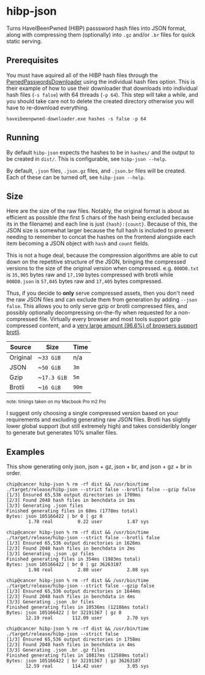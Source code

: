 # hibp-json

Turns HaveIBeenPwned (HIBP) passsword hash files into JSON format, along with compressing them (optionally) into `.gz` and/or `.br` files for quick static serving.

## Prerequisites

You must have aquired all of the HIBP hash files through the [PwnedPasswordsDownloader](https://github.com/HaveIBeenPwned/PwnedPasswordsDownloader) using the individual hash files option. This is their example of how to use their downloader that downloads into individual hash files (`-s false`) with 64 threads (`-p 64`). This step will take a while, and you should take care not to delete the created directory otherwise you will have to re-download everything.

```
haveibeenpwned-downloader.exe hashes -s false -p 64
```

## Running

By default `hibp-json` expects the hashes to be in `hashes/` and the output to be created in `dist/`. This is configurable, see `hibp-json --help`.

By default, `.json` files, `.json.gz` files, and `.json.br` files will be created. Each of these can be turned off, see `hibp-json --help`.

## Size

Here are the size of the raw files. Notably, the original format is about as efficient as possible (the first 5 chars of the hash being excluded because its in the filename) and each line is just `{hash}:{count}`. Because of this, the JSON size is somewhat larger because the full hash is included to prevent needing to remember to concat the hashes on the frontend alongside each item becoming a JSON object with `hash` and `count` fields.

This is not a huge deal, because the compression algorithms are able to cut down on the repetitive structure of the JSON, bringing the compressed versions to the size of the original version when compressed. e.g. `000D0.txt` is `35,905` bytes raw and `17,190` bytes compressed with brotli while `000D0.json` is `57,045` bytes raw and `17,405` bytes compressed.

Thus, if you decide to **only** serve compressed assets, then you don't need the raw JSON files and can exclude them from generation by adding `--json false`. This allows you to only serve gzip or brotli compressed files, and possibly optionally decompressing on-the-fly when requested for a non-compressed file. Virtually every browser and most tools support gzip compressed content, and a [very large amount (96.6%) of browsers support brotli](https://caniuse.com/brotli).

| Source | Size | Time |
| ------ | ---- | ---- |
| Original | ~`33 GiB` | n/a |
| JSON | ~`50 GiB` | `3m` |
| Gzip | ~`17.3 GiB` | `5m` |
| Brotli | ~`16 GiB` | `90m` |

<sup>note: timings taken on my Macbook Pro m2 Pro</sup>

I suggest only choosing a single compressed version based on your requirements and excluding generating raw JSON files. Brotli has slightly lower global support (but still extremely high) and takes consideribly longer to generate but generates 10% smaller files.

## Examples

This show generating only json, json + gz, json + br, and json + gz + br in order.

```console
chip@cancer hibp-json % rm -rf dist && /usr/bin/time ./target/release/hibp-json --strict false --brotli false --gzip false
[1/3] Ensured 65,536 output directories in 1709ms
[2/3] Found 2048 hash files in benchdata in 1ms
[3/3] Generating .json files 
Finished generating files in 68ms (1778ms total)
Bytes: json 105166422 | br 0 | gz 0
        1.78 real         0.22 user         1.87 sys

chip@cancer hibp-json % rm -rf dist && /usr/bin/time ./target/release/hibp-json --strict false --brotli false             
[1/3] Ensured 65,536 output directories in 1626ms
[2/3] Found 2048 hash files in benchdata in 2ms
[3/3] Generating .json .gz files 
Finished generating files in 354ms (1983ms total)
Bytes: json 105166422 | br 0 | gz 36263187
        1.98 real         2.80 user         2.08 sys

chip@cancer hibp-json % rm -rf dist && /usr/bin/time ./target/release/hibp-json --strict false --gzip false 
[1/3] Ensured 65,536 output directories in 1644ms
[2/3] Found 2048 hash files in benchdata in 4ms
[3/3] Generating .json .br files 
Finished generating files in 10536ms (12186ms total)
Bytes: json 105166422 | br 32191367 | gz 0
       12.19 real       112.09 user         2.70 sys

chip@cancer hibp-json % rm -rf dist && /usr/bin/time ./target/release/hibp-json --strict false               
[1/3] Ensured 65,536 output directories in 1758ms
[2/3] Found 2048 hash files in benchdata in 4ms
[3/3] Generating .json .br .gz files 
Finished generating files in 10817ms (12580ms total)
Bytes: json 105166422 | br 32191367 | gz 36263187
       12.59 real       114.42 user         3.05 sys
```
